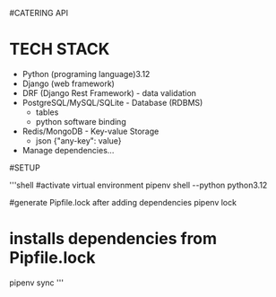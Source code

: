 #CATERING API




# TECH STACK
- Python (programing language)3.12 
- Django (web framework)
- DRF (Django Rest Framework) - data validation
 - PostgreSQL/MySQL/SQLite - Database (RDBMS)
   - tables
   - python software binding
- Redis/MongoDB - Key-value Storage 
    - json {"any-key": value}
- Manage dependencies...



#SETUP

'''shell
#activate virtual environment
pipenv shell --python python3.12


#generate Pipfile.lock after adding dependencies
pipenv lock


# installs dependencies from Pipfile.lock
pipenv sync
'''